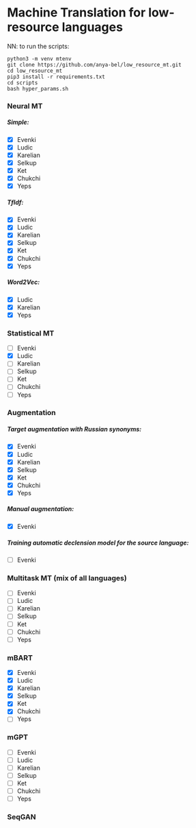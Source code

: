 # Machine Translation for low-resource languages
NN: to run the scripts:
```shell
python3 -m venv mtenv
git clone https://github.com/anya-bel/low_resource_mt.git
cd low_resource_mt
pip3 install -r requirements.txt
cd scripts
bash hyper_params.sh
```


### Neural MT

##### Simple:

- [x] Evenki
- [x] Ludic
- [x] Karelian
- [x] Selkup
- [x] Ket
- [x] Chukchi
- [x] Yeps

##### TfIdf:

- [x] Evenki
- [x] Ludic
- [x] Karelian
- [x] Selkup
- [x] Ket
- [x] Chukchi
- [x] Yeps

##### Word2Vec:

- [x] Ludic
- [x] Karelian
- [x] Yeps

### Statistical MT

- [ ] Evenki
- [x] Ludic
- [ ] Karelian
- [ ] Selkup
- [ ] Ket
- [ ] Chukchi
- [ ] Yeps

### Augmentation

##### Target augmentation with Russian synonyms:

- [x] Evenki
- [x] Ludic
- [x] Karelian
- [x] Selkup
- [x] Ket
- [x] Chukchi
- [x] Yeps

##### Manual augmentation:

- [x] Evenki

##### Training automatic declension model for the source language:

- [ ] Evenki

### Multitask MT (mix of all languages)

- [ ] Evenki
- [ ] Ludic
- [ ] Karelian
- [ ] Selkup
- [ ] Ket
- [ ] Chukchi
- [ ] Yeps

### mBART

- [x] Evenki
- [x] Ludic
- [x] Karelian
- [x] Selkup
- [x] Ket
- [x] Chukchi
- [ ] Yeps

### mGPT

- [ ] Evenki
- [ ] Ludic
- [ ] Karelian
- [ ] Selkup
- [ ] Ket
- [ ] Chukchi
- [ ] Yeps

### SeqGAN


